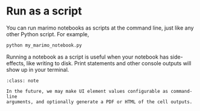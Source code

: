 # Run as a script

You can run marimo notebooks as scripts at the command line, just like
any other Python script. For example,

```bash
python my_marimo_notebook.py
```


Running a notebook as a script is useful when your notebook has side-effects,
like writing to disk. Print statements and other console outputs will show
up in your terminal.

```{admonition} Future plans
:class: note

In the future, we may make UI element values configurable as command-line
arguments, and optionally generate a PDF or HTML of the cell outputs.
```

